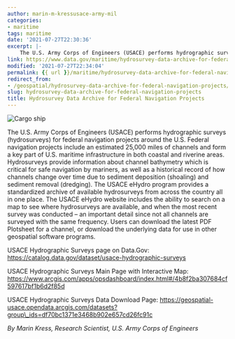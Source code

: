 ```yaml
---
author: marin-m-kressusace-army-mil
categories:
- maritime
tags: maritime
date: '2021-07-27T22:30:36'
excerpt: |-
    The U.S. Army Corps of Engineers (USACE) performs hydrographic surveys (hydrosurveys) for federal navigation projects around the U.S. Federal navigation projects include an estimated 25,000 miles of channels and form a key part of U.S. maritime infrastructure…
link: https://www.data.gov/maritime/hydrosurvey-data-archive-for-federal-navigation-projects/
modified: '2021-07-27T22:34:04'
permalink: {{ url }}/maritime/hydrosurvey-data-archive-for-federal-navigation-projects/
redirect_from:
- /geospatial/hydrosurvey-data-archive-for-federal-navigation-projects/
slug: hydrosurvey-data-archive-for-federal-navigation-projects
title: Hydrosurvey Data Archive for Federal Navigation Projects
---
```


![Cargo ship](https://s3-us-gov-west-1.amazonaws.com/cg-0817d6e3-93c4-4de8-8b32-da6919464e61/feature-business-exporter.jpg)

The U.S. Army Corps of Engineers (USACE) performs hydrographic surveys (hydrosurveys) for federal navigation projects around the U.S. Federal navigation projects include an estimated 25,000 miles of channels and form a key part of U.S. maritime infrastructure in both coastal and riverine areas. Hydrosurveys provide information about channel bathymetry which is critical for safe navigation by mariners, as well as a historical record of how channels change over time due to sediment deposition (shoaling) and sediment removal (dredging). The USACE eHydro program provides a standardized archive of available hydrosurveys from across the country all in one place. The USACE eHydro website includes the ability to search on a map to see where hydrosurveys are available, and when the most recent survey was conducted – an important detail since not all channels are surveyed with the same frequency. Users can download the latest PDF Plotsheet for a channel, or download the underlying data for use in other geospatial software programs.

USACE Hydrographic Surveys page on Data.Gov: https://catalog.data.gov/dataset/usace-hydrographic-surveys

USACE Hydrographic Surveys Main Page with Interactive Map: https://www.arcgis.com/apps/opsdashboard/index.html#/4b8f2ba307684cf597617bf1b6d2f85d

USACE Hydrographic Surveys Data Download Page: https://geospatial-usace.opendata.arcgis.com/datasets?group\_ids=df70bc1371e3468b902e657cd26fc91c

_By Marin Kress, Research Scientist, U.S. Army Corps of Engineers_

